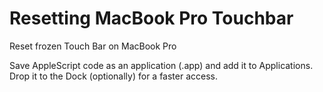 # Resetting MacBook Pro Touchbar
Reset frozen Touch Bar on MacBook Pro

Save AppleScript code as an application (.app) and add it to Applications.
Drop it to the Dock (optionally) for a faster access.
